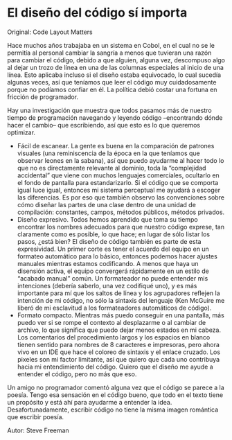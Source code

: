 # El diseño del código sí importa

Original: Code Layout Matters

Hace muchos años trabajaba en un sistema en Cobol, en el cual no se le
permitía al personal cambiar la sangría a menos que tuvieran una razón
para cambiar el código, debido a que alguien, alguna vez, descompuso
algo al dejar un trozo de línea en una de las columnas especiales al
inicio de una línea. Esto aplicaba incluso si el diseño estaba
equivocado, lo cual sucedía algunas veces, así que teníamos que leer el
código muy cuidadosamente porque no podíamos confiar en él. La política
debió costar una fortuna en fricción de programador.

Hay una investigación que muestra que todos pasamos más de nuestro
tiempo de programación navegando y leyendo código –encontrando dónde
hacer el cambio– que escribiendo, así que esto es lo que queremos
optimizar.

- Fácil de escanear. La gente es buena en la comparación de patrones
visuales (una reminiscencia de la época en la que teníamos que observar
leones en la sabana), así que puedo ayudarme al hacer todo lo que no es
directamente relevante al dominio, toda la “complejidad accidental” que
viene con muchos lenguajes comerciales, ocultarlo en el fondo de
pantalla para estandarizarlo. Si el código que se comporta igual luce
igual, entonces mi sistema perceptual me ayudará a escoger las
diferencias. Es por eso que también observo las convenciones sobre cómo
diseñar las partes de una clase dentro de una unidad de compilación:
constantes, campos, métodos públicos, métodos privados.
- Diseño expresivo. Todos hemos aprendido que toma su tiempo encontrar los
nombres adecuados para que nuestro código exprese, tan claramente como
es posible, lo que hace; en lugar de sólo listar los pasos, ¿está bien?
El diseño de código también es parte de esta expresividad. Un primer
corte es tener el acuerdo del equipo en un formateo automático para lo
básico, entonces podemos hacer ajustes manuales mientras estamos
codificando. A menos que haya un disensión activa, el equipo convergerá
rápidamente en un estilo de “acabado manual” común. Un formateador no
puede entender mis intenciones (debería saberlo, una vez codifiqué uno),
y es más importante para mí que los saltos de línea y los agrupadores
reflejen la intención de mi código, no sólo la sintaxis del lenguaje
(Ken McGuire me liberó de mi esclavitud a los formateadores automáticos
de código).
- Formato compacto. Mientras más puedo conseguir en una pantalla, más
puedo ver si se rompe el contexto al desplazarme o al cambiar de
archivo, lo que significa que puedo dejar menos estados en mi cabeza.
Los comentarios del procedimiento largos y los espacios en blanco tienen
sentido para nombres de 8 caracteres e impresoras, pero ahora vivo en un
IDE que hace el coloreo de sintaxis y el enlace cruzado. Los pixeles son
mi factor limitante, así que quiero que cada uno contribuya hacia mi
entendimiento del código. Quiero que el diseño me ayude a entender el
código, pero no más que eso.

Un amigo no programador comentó alguna vez que el código se parece a la
poesía. Tengo esa sensación en el código bueno, que todo en el texto
tiene un propósito y está ahí para ayudarme a entender la idea.
Desafortunadamente, escribir código no tiene la misma imagen romántica
que escribir poesía.

Autor: Steve Freeman